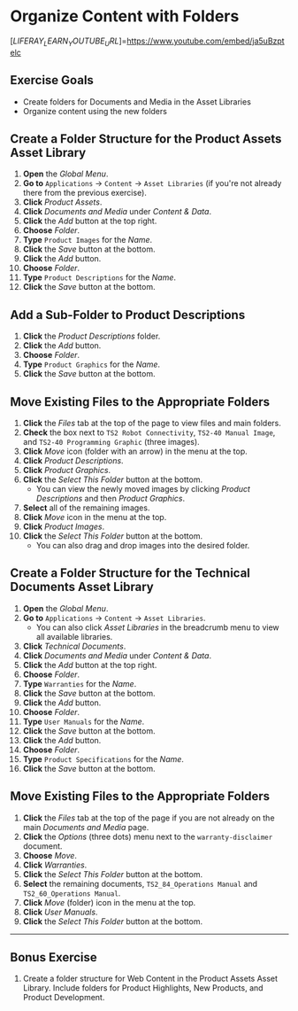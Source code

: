 # Organize Content with Folders 

[$LIFERAY_LEARN_YOUTUBE_URL$]=https://www.youtube.com/embed/ja5uBzptelc

## Exercise Goals 

* Create folders for Documents and Media in the Asset Libraries 
* Organize content using the new folders 

## Create a Folder Structure for the Product Assets Asset Library 
1. **Open** the _Global Menu_. 
2. **Go to** `Applications` &rarr; `Content` &rarr; `Asset Libraries` (if you're not already there from the previous exercise). 
3. **Click** _Product Assets_. 
4. **Click** _Documents and Media_ under _Content & Data_. 
5. **Click** the _Add_ button at the top right. 
6. **Choose** _Folder_. 
7. **Type** `Product Images` for the  _Name_. 
8. **Click** the _Save_ button at the bottom. 
9. **Click** the _Add_ button. 
10. **Choose** _Folder_. 
11. **Type** `Product Descriptions` for the  _Name_. 
12. **Click** the _Save_ button at the bottom. 

## Add a Sub-Folder to Product Descriptions 
1. **Click** the _Product Descriptions_ folder. 
2. **Click** the _Add_ button. 
3. **Choose** _Folder_. 
4. **Type** `Product Graphics` for the  _Name_. 
5. **Click** the _Save_ button at the bottom. 

## Move Existing Files to the Appropriate Folders 
1. **Click** the _Files_ tab at the top of the page to view files and main folders. 
2. **Check** the box next to `TS2 Robot Connectivity`, `TS2-40 Manual Image`, and `TS2-40 Programming Graphic` (three images). 
3. **Click** _Move_ icon (folder with an arrow) in the menu at the top. 
4. **Click** _Product Descriptions_. 
5. **Click** _Product Graphics_. 
6. **Click** the _Select This Folder_ button at the bottom. 
	- You can view the newly moved images by clicking _Product Descriptions_ and then _Product Graphics_. 
7. **Select** all of the remaining images. 
8. **Click** _Move_ icon in the menu at the top. 
9. **Click** _Product Images_. 
10. **Click** the _Select This Folder_ button at the bottom. 
	- You can also drag and drop images into the desired folder. 

## Create a Folder Structure for the Technical Documents Asset Library 
1. **Open** the _Global Menu_. 
2. **Go to** `Applications` &rarr; `Content` &rarr; `Asset Libraries`. 
	- You can also click _Asset Libraries_ in the breadcrumb menu to view all available libraries. 
3. **Click** _Technical Documents_. 
4. **Click** _Documents and Media_ under _Content & Data_. 
5. **Click** the _Add_ button at the top right. 
6. **Choose** _Folder_. 
7. **Type** `Warranties` for the  _Name_. 
8. **Click** the _Save_ button at the bottom. 
9. **Click** the _Add_ button. 
10. **Choose** _Folder_. 
11. **Type** `User Manuals` for the  _Name_. 
12. **Click** the _Save_ button at the bottom. 
13. **Click** the _Add_ button. 
14. **Choose** _Folder_. 
15. **Type** `Product Specifications` for the  _Name_. 
16. **Click** the _Save_ button at the bottom. 

## Move Existing Files to the Appropriate Folders 
1. **Click** the _Files_ tab at the top of the page if you are not already on the main _Documents and Media_ page. 
2. **Click** the _Options_ (three dots) menu next to the `warranty-disclaimer` document. 
3. **Choose** _Move_. 
4. **Click** _Warranties_. 
5. **Click** the _Select This Folder_ button at the bottom. 
6. **Select** the remaining documents, `TS2_84_Operations Manual` and `TS2_60_Operations Manual`. 
7. **Click** _Move_ (folder) icon in the menu at the top. 
8. **Click** _User Manuals_. 
9. **Click** the _Select This Folder_ button at the bottom. 

---

## Bonus Exercise 
1. Create a folder structure for Web Content in the Product Assets Asset Library. Include folders for Product Highlights, New Products, and Product Development. 